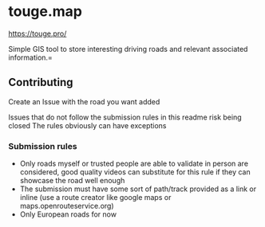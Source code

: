 # touge.map

https://touge.pro/

Simple GIS tool to store interesting driving roads and relevant associated information.=

## Contributing

Create an Issue with the road you want added

Issues that do not follow the submission rules in this readme risk being closed
The rules obviously can have exceptions


### Submission rules
- Only roads myself or trusted people are able to validate in person are considered, good quality videos can substitute for this rule if they can showcase the road well enough
- The submission must have some sort of path/track provided as a link or inline (use a route creator like google maps or maps.openrouteservice.org)
- Only European roads for now